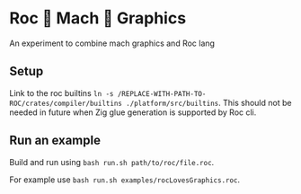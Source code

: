 
# Roc 💜 Mach 🟰 Graphics

An experiment to combine mach graphics and Roc lang

## Setup 

Link to the roc builtins `ln -s /REPLACE-WITH-PATH-TO-ROC/crates/compiler/builtins ./platform/src/builtins`. This should not be needed in future when Zig glue generation is supported by Roc cli. 

## Run an example

Build and run using `bash run.sh path/to/roc/file.roc`. 

For example use `bash run.sh examples/rocLovesGraphics.roc`.
